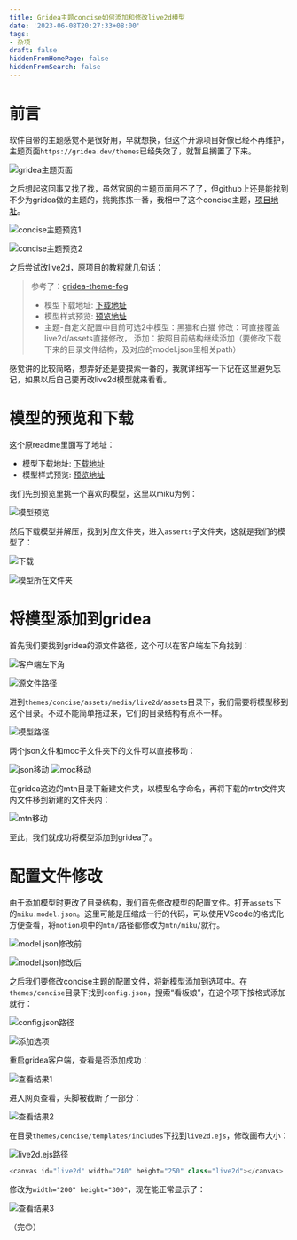```yaml
---
title: Gridea主题concise如何添加和修改live2d模型
date: '2023-06-08T20:27:33+08:00'
tags:
- 杂项
draft: false
hiddenFromHomePage: false
hiddenFromSearch: false
---
```


# 前言

软件自带的主题感觉不是很好用，早就想换，但这个开源项目好像已经不再维护，主题页面`https://gridea.dev/themes`已经失效了，就暂且搁置了下来。

![gridea主题页面](/post-images/Gridea主题concise如何添加和修改live2d模型/pic1.png)

之后想起这回事又找了找，虽然官网的主题页面用不了了，但github上还是能找到不少为gridea做的主题的，挑挑拣拣一番，我相中了这个concise主题，[项目地址](https://github.com/NeedQuiet/Gridea-theme-concise)。

![concise主题预览1](/post-images/Gridea主题concise如何添加和修改live2d模型/pic2.png)

![concise主题预览2](/post-images/Gridea主题concise如何添加和修改live2d模型/pic3.png)

之后尝试改live2d，原项目的教程就几句话：
>参考了：[gridea-theme-fog](https://github.com/850552586/gridea-theme-fog)
>
>- 模型下载地址: [下载地址](https://gitee.com/ericam/live2d-widget-models)
>- 模型样式预览: [预览地址](https://blog.csdn.net/wang_123_zy/article/details/87181892)
>- 主题-自定义配置中目前可选2中模型：黑猫和白猫
>修改：可直接覆盖live2d/assets直接修改，
>添加：按照目前结构继续添加（要修改下载下来的目录文件结构，及对应的model.json里相关path）

感觉讲的比较简略，想弄好还是要摸索一番的，我就详细写一下记在这里避免忘记，如果以后自己要再改live2d模型就来看看。

# 模型的预览和下载

这个原readme里面写了地址：

- 模型下载地址: [下载地址](https://gitee.com/ericam/live2d-widget-models)
- 模型样式预览: [预览地址](https://blog.csdn.net/wang_123_zy/article/details/87181892)

我们先到预览里挑一个喜欢的模型，这里以miku为例：

![模型预览](/post-images/Gridea主题concise如何添加和修改live2d模型/pic4.png)

然后下载模型并解压，找到对应文件夹，进入`asserts`子文件夹，这就是我们的模型了：

![下载](/post-images/Gridea主题concise如何添加和修改live2d模型/pic5.png)

![模型所在文件夹](/post-images/Gridea主题concise如何添加和修改live2d模型/pic6.png)

# 将模型添加到gridea

首先我们要找到gridea的源文件路径，这个可以在客户端左下角找到：

![客户端左下角](/post-images/Gridea主题concise如何添加和修改live2d模型/pic7.png)

![源文件路径](/post-images/Gridea主题concise如何添加和修改live2d模型/pic8.png)

进到`themes/concise/assets/media/live2d/assets`目录下，我们需要将模型移到这个目录。不过不能简单拖过来，它们的目录结构有点不一样。

![模型路径](/post-images/Gridea主题concise如何添加和修改live2d模型/pic9.png)

两个json文件和moc子文件夹下的文件可以直接移动：

![json移动](/post-images/Gridea主题concise如何添加和修改live2d模型/pic10.png)
![moc移动](/post-images/Gridea主题concise如何添加和修改live2d模型/pic11.png)

在gridea这边的mtn目录下新建文件夹，以模型名字命名，再将下载的mtn文件夹内文件移到新建的文件夹内：

![mtn移动](/post-images/Gridea主题concise如何添加和修改live2d模型/pic12.png)

至此，我们就成功将模型添加到gridea了。

# 配置文件修改

由于添加模型时更改了目录结构，我们首先修改模型的配置文件。打开`assets`下的`miku.model.json`。这里可能是压缩成一行的代码，可以使用VScode的格式化方便查看，将`motion`项中的`mtn/`路径都修改为`mtn/miku/`就行。

![model.json修改前](/post-images/Gridea主题concise如何添加和修改live2d模型/pic13.png)

![model.json修改后](/post-images/Gridea主题concise如何添加和修改live2d模型/pic14.png)

之后我们要修改concise主题的配置文件，将新模型添加到选项中。在`themes/concise`目录下找到`config.json`，搜索“看板娘”，在这个项下按格式添加就行：

![config.json路径](/post-images/Gridea主题concise如何添加和修改live2d模型/pic15.png)

![添加选项](/post-images/Gridea主题concise如何添加和修改live2d模型/pic16.png)

重启gridea客户端，查看是否添加成功：

![查看结果1](/post-images/Gridea主题concise如何添加和修改live2d模型/pic17.png)

进入网页查看，头脚被截断了一部分：

![查看结果2](/post-images/Gridea主题concise如何添加和修改live2d模型/pic18.png)

在目录`themes/concise/templates/includes`下找到`live2d.ejs`，修改画布大小：

![live2d.ejs路径](/post-images/Gridea主题concise如何添加和修改live2d模型/pic19.png)

```javascript
<canvas id="live2d" width="240" height="250" class="live2d"></canvas>
```

修改为`width="200" height="300"`，现在能正常显示了：

![查看结果3](/post-images/Gridea主题concise如何添加和修改live2d模型/pic20.png)

（完🙃）
